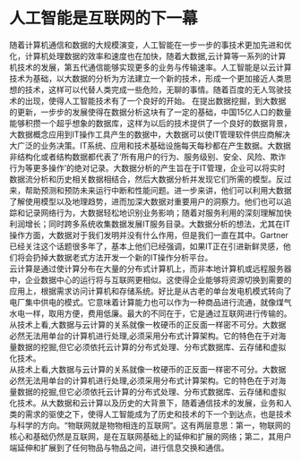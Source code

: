 # 人工智能是互联网的下一幕
随着计算机通信和数据的大规模演变，人工智能在一步一步的事技术更加先进和优化，计算机处理数据的效率和速度也在加快，随着大数据,云计算等一系列的计算机技术的发展，第五代通信能够实现更多的业务与传输速率。人工智能是以云计算技术为基础，以大数据的分析为方法建立一个新的技术，形成一个更加接近人类思想的技术，这样可以代替人类完成一些危险，无聊的事情。随着百度的无人驾驶技术的出现，使得人工智能技术有了一个良好的开始。
在提出数据挖掘，到大数据的更新，一步步的发展使得在数据分析这块有了一定的基础，中国15亿人口的数量能够积攒一个超乎想象的数据库，这样为以后的技术提供了一个良好的数据背景，大数据概念应用到IT操作工具产生的数据中，大数据可以使IT管理软件供应商解决大广泛的业务决策。IT系统、应用和技术基础设施每天每秒都在产生数据。大数据非结构化或者结构数据都代表了‘所有用户的行为、服务级别、安全、风险、欺诈行为等更多操作’的绝对记录。大数据分析的产生旨在于IT管理，企业可以将实时数据流分析和历史相关数据相结合，然后大数据分析并发现它们所需的模型。反过来，帮助预测和预防未来运行中断和性能问题。进一步来讲，他们可以利用大数据了解使用模型以及地理趋势，进而加深大数据对重要用户的洞察力。他们也可以追踪和记录网络行为，大数据轻松地识别业务影响；随着对服务利用的深刻理解加快利润增长；同时跨多系统收集数据发展IT服务目录。大数据分析的想法，尤其在IT操作方面，大数据对于我们发明并没有什么作用，但是我们一直在其中。Gartner已经关注这个话题很多年了，基本上他们已经强调，如果IT正在引进新鲜灵感，他们将会扔掉大数据老式方法开发一个新的IT操作分析平台。  
云计算是通过使计算分布在大量的分布式计算机上，而非本地计算机或远程服务器中，企业数据中心的运行将与互联网更相似。这使得企业能够将资源切换到需要的应用上，根据需求访问计算机和存储系统。好比是从古老的单台发电机模式转向了电厂集中供电的模式。它意味着计算能力也可以作为一种商品进行流通，就像煤气水电一样，取用方便，费用低廉。最大的不同在于，它是通过互联网进行传输的。从技术上看,大数据与云计算的关系就像一枚硬币的正反面一样密不可分。大数据必然无法用单台的计算机进行处理,必须采用分布式计算架构。它的特色在于对海量数据的挖掘,但它必须依托云计算的分布式处理、分布式数据库、云存储和虚拟化技术。  
从技术上看,大数据与云计算的关系就像一枚硬币的正反面一样密不可分。大数据必然无法用单台的计算机进行处理,必须采用分布式计算架构。它的特色在于对海量数据的挖掘,但它必须依托云计算的分布式处理、分布式数据库、云存储和虚拟化技术。从大数据和云计算以及历史的大背景下，随着通信技术的发展，业务和人类的需求的驱使之下，使得人工智能成为了历史和技术的下一个到达点，也是技术与科学的方向。“物联网就是物物相连的互联网”。这有两层意思：第一，物联网的核心和基础仍然是互联网，是在互联网基础上的延伸和扩展的网络；第二，其用户端延伸和扩展到了任何物品与物品之间，进行信息交换和通信。